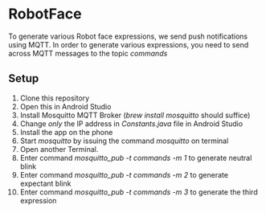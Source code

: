 # RobotFace

To generate various Robot face expressions, we send push notifications using MQTT.
In order to generate various expressions, you need to send across MQTT messages to the topic _commands_

## Setup

1) Clone this repository
2) Open this in Android Studio
3) Install Mosquitto MQTT Broker (_brew install mosquitto_ should suffice)
4) Change *only* the IP address in _Constants.java_ file in Android Studio
5) Install the app on the phone
6) Start _mosquitto_ by issuing the command _*mosquitto*_ on terminal
7) Open another Terminal. 
8) Enter command _mosquitto_pub -t commands -m 1_ to generate neutral blink
9) Enter command _mosquitto_pub -t commands -m 2_ to generate expectant blink
10) Enter command _mosquitto_pub -t commands -m 3_ to generate the third expression
